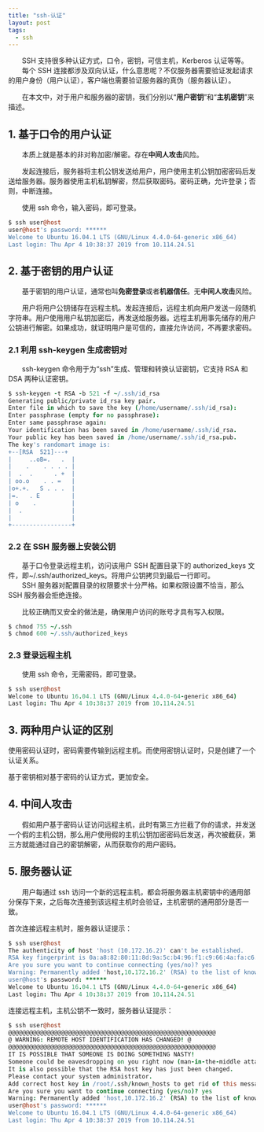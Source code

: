 ```yaml
---
title: "ssh-认证"
layout: post
tags:
  - ssh
---
```


&emsp;&emsp;SSH 支持很多种认证方式，口令，密钥，可信主机，Kerberos 认证等等。<br>
&emsp;&emsp;每个 SSH 连接都涉及双向认证，什么意思呢？不仅服务器需要验证发起请求的用户身份（用户认证），客户端也需要验证服务器的真伪（服务器认证）。<br>

&emsp;&emsp;在本文中，对于用户和服务器的密钥，我们分别以“**用户密钥**”和“**主机密钥**”来描述。<br>

## 1. 基于口令的用户认证

&emsp;&emsp;本质上就是基本的非对称加密/解密。存在**中间人攻击**风险。<br>

&emsp;&emsp;发起连接后，服务器将主机公钥发送给用户，用户使用主机公钥加密密码后发送给服务器。服务器使用主机私钥解密，然后获取密码。密码正确，允许登录；否则，中断连接。<br>

&emsp;&emsp;使用 ssh 命令，输入密码，即可登录。<br>

```coffeescript
$ ssh user@host
user@host's password: ******
Welcome to Ubuntu 16.04.1 LTS (GNU/Linux 4.4.0-64-generic x86_64)
Last login: Thu Apr 4 10:38:37 2019 from 10.114.24.51
```

## 2. 基于密钥的用户认证

&emsp;&emsp;基于密钥的用户认证，通常也叫**免密登录**或者**机器信任**。无**中间人攻击**风险。<br>

&emsp;&emsp;用户将用户公钥储存在远程主机。发起连接后，远程主机向用户发送一段随机字符串。用户使用用户私钥加密后，再发送给服务器。远程主机用事先储存的用户公钥进行解密。如果成功，就证明用户是可信的，直接允许访问，不再要求密码。<br>

### 2.1 利用 ssh-keygen 生成密钥对

&emsp;&emsp;ssh-keygen 命令用于为“ssh”生成、管理和转换认证密钥，它支持 RSA 和 DSA 两种认证密钥。<br>

```coffeescript
$ ssh-keygen -t RSA -b 521 -f ~/.ssh/id_rsa
Generating public/private id_rsa key pair.
Enter file in which to save the key (/home/username/.ssh/id_rsa):
Enter passphrase (empty for no passphrase):
Enter same passphrase again:
Your identification has been saved in /home/username/.ssh/id_rsa.
Your public key has been saved in /home/username/.ssh/id_rsa.pub.
The key's randomart image is:
+--[RSA  521]---+
|     ..oB=.   .  |
|    .    . . . . |
|  .  .      . +  |
| oo.o    . . =   |
|o+.+.   S . . .  |
|=.   . E         |
| o    .          |
|  .              |
|                 |
+-----------------+
```

### 2.2 在 SSH 服务器上安装公钥

&emsp;&emsp;基于口令登录远程主机，访问该用户 SSH 配置目录下的 authorized_keys 文件，即~/.ssh/authorized_keys。将用户公钥拷贝到最后一行即可。<br>
&emsp;&emsp;SSH 服务器对配置目录的权限要求十分严格。如果权限设置不恰当，那么 SSH 服务器会拒绝连接。<br>

&emsp;&emsp;比较正确而又安全的做法是，确保用户访问的账号才具有写入权限。<br>

```coffeescript
$ chmod 755 ~/.ssh
$ chmod 600 ~/.ssh/authorized_keys
```

### 2.3 登录远程主机

&emsp;&emsp;使用 ssh 命令，无需密码，即可登录。<br>

```coffeescript
$ ssh user@host
Welcome to Ubuntu 16.04.1 LTS (GNU/Linux 4.4.0-64-generic x86_64)
Last login: Thu Apr 4 10:38:37 2019 from 10.114.24.51
```

## 3. 两种用户认证的区别

使用密码认证时，密码需要传输到远程主机。而使用密钥认证时，只是创建了一个认证关系。

基于密钥相对基于密码的认证方式，更加安全。

## 4. 中间人攻击

&emsp;&emsp;假如用户基于密码认证访问远程主机，此时有第三方拦截了你的请求，并发送一个假的主机公钥，那么用户使用假的主机公钥加密密码后发送，再次被截获，第三方就能通过自己的密钥解密，从而获取你的用户密码。

## 5. 服务器认证

&emsp;&emsp;用户每通过 ssh 访问一个新的远程主机，都会将服务器主机密钥中的通用部分保存下来，之后每次连接到该远程主机时会验证，主机密钥的通用部分是否一致。

首次连接远程主机时，服务器认证提示：

```coffeescript
$ ssh user@host
The authenticity of host 'host (10.172.16.2)' can't be established.
RSA key fingerprint is 0a:a8:82:80:11:8d:9a:5c:b4:96:f1:c9:66:4a:fa:c6.
Are you sure you want to continue connecting (yes/no)? yes
Warning: Permanently added 'host,10.172.16.2' (RSA) to the list of known hosts.
user@host's password: ******
Welcome to Ubuntu 16.04.1 LTS (GNU/Linux 4.4.0-64-generic x86_64)
Last login: Thu Apr 4 10:38:37 2019 from 10.114.24.51
```

连接远程主机，主机公钥不一致时，服务器认证提示：

```coffeescript
$ ssh user@host
@@@@@@@@@@@@@@@@@@@@@@@@@@@@@@@@@@@@@@@@@@@@@@@@@@@@@@@@@@@
@ WARNING: REMOTE HOST IDENTIFICATION HAS CHANGED! @
@@@@@@@@@@@@@@@@@@@@@@@@@@@@@@@@@@@@@@@@@@@@@@@@@@@@@@@@@@@
IT IS POSSIBLE THAT SOMEONE IS DOING SOMETHING NASTY!
Someone could be eavesdropping on you right now (man-in-the-middle attack)!
It is also possible that the RSA host key has just been changed.
Please contact your system administrator.
Add correct host key in /root/.ssh/known_hosts to get rid of this message.
Are you sure you want to continue connecting (yes/no)? yes
Warning: Permanently added 'host,10.172.16.2' (RSA) to the list of known hosts.
user@host's password: ******
Welcome to Ubuntu 16.04.1 LTS (GNU/Linux 4.4.0-64-generic x86_64)
Last login: Thu Apr 4 10:38:37 2019 from 10.114.24.51
```
